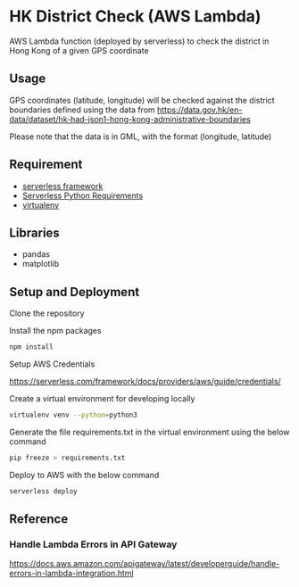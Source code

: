 # HK District Check (AWS Lambda)

AWS Lambda function (deployed by serverless) to check the district in Hong Kong of a given GPS coordinate

## Usage

GPS coordinates (latitude, longitude) will be checked against the district boundaries defined using the data from https://data.gov.hk/en-data/dataset/hk-had-json1-hong-kong-administrative-boundaries

Please note that the data is in GML, with the format (longitude, latitude)

## Requirement

- [serverless framework](https://serverless.com/)
- [Serverless Python Requirements](https://www.npmjs.com/package/serverless-python-requirements)
- [virtualenv](https://virtualenv.pypa.io/en/latest/)

## Libraries

- pandas
- matplotlib

## Setup and Deployment

Clone the repository

Install the npm packages

```bash
npm install
```

Setup AWS Credentials

https://serverless.com/framework/docs/providers/aws/guide/credentials/

Create a virtual environment for developing locally

```bash
virtualenv venv --python=python3
```

Generate the file requirements.txt in the virtual environment using the below command

```bash
pip freeze > requirements.txt
```

Deploy to AWS with the below command

```bash
serverless deploy
```

## Reference

### Handle Lambda Errors in API Gateway

https://docs.aws.amazon.com/apigateway/latest/developerguide/handle-errors-in-lambda-integration.html
